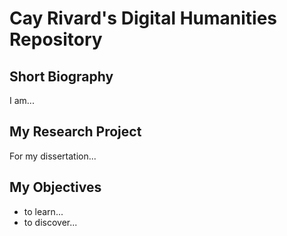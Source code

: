 # Cay Rivard's Digital Humanities Repository

## Short Biography

I am...

## My Research Project

For my dissertation...

## My Objectives

* to learn...
* to discover...
